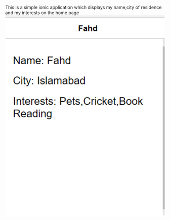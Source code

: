 This is a simple ionic application which displays my name,city of residence and my interests on the home page
<img src="Capture1.PNG" width="600">